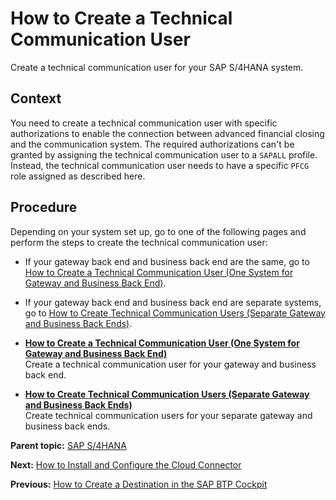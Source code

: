 <!-- loioc4a9b51a49c5411eadeb7f7208b6b9cc -->

# How to Create a Technical Communication User

Create a technical communication user for your SAP S/4HANA system.



<a name="loioc4a9b51a49c5411eadeb7f7208b6b9cc__section_i4b_gbw_gsb"/>

## Context

You need to create a technical communication user with specific authorizations to enable the connection between advanced financial closing and the communication system. The required authorizations can't be granted by assigning the technical communication user to a `SAPALL` profile. Instead, the technical communication user needs to have a specific `PFCG` role assigned as described here.



<a name="loioc4a9b51a49c5411eadeb7f7208b6b9cc__section_gbm_hbw_gsb"/>

## Procedure

Depending on your system set up, go to one of the following pages and perform the steps to create the technical communication user:

-   If your gateway back end and business back end are the same, go to [How to Create a Technical Communication User \(One System for Gateway and Business Back End\)](how-to-create-a-technical-communication-user-one-system-for-gateway-and-business-back-end-8705f86.md).

-   If your gateway back end and business back end are separate systems, go to [How to Create Technical Communication Users \(Separate Gateway and Business Back Ends\)](how-to-create-technical-communication-users-separate-gateway-and-business-back-ends-d3b1cbe.md).


-   **[How to Create a Technical Communication User \(One System for Gateway and Business Back End\)](how-to-create-a-technical-communication-user-one-system-for-gateway-and-business-back-end-8705f86.md "Create a technical communication user for your gateway and business back
		end.")**  
Create a technical communication user for your gateway and business back end.
-   **[How to Create Technical Communication Users \(Separate Gateway and Business Back Ends\)](how-to-create-technical-communication-users-separate-gateway-and-business-back-ends-d3b1cbe.md "Create technical communication users for your separate gateway and business back
		ends.")**  
Create technical communication users for your separate gateway and business back ends.

**Parent topic:** [SAP S/4HANA](sap-s-4hana-15a3a5b.md "Perform the following steps to connect SAP S/4HANA Cloud for advanced financial closing to your SAP S/4HANA system. Perform the last two steps only if they apply to your use case.")

**Next:** [How to Install and Configure the Cloud Connector](how-to-install-and-configure-the-cloud-connector-4cf0fb0.md "If you want to connect to SAP S/4HANA, you need to install and configure the Cloud Connector as additional software.")

**Previous:** [How to Create a Destination in the SAP BTP Cockpit](how-to-create-a-destination-in-the-sap-btp-cockpit-5c2b2f0.md "Create a destination for your SAP S/4HANA system in your SAP BTP cockpit.")

